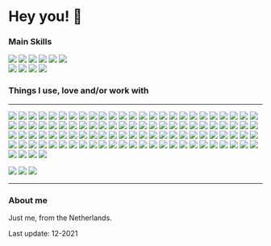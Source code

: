 
# Hey you! 🌊

### Main Skills
![](https://img.shields.io/badge/-Python-3776AB?style=flat-square&logo=Python&logoColor=white)
![](https://img.shields.io/badge/-PHP-777BB4?style=flat-square&logo=PHP&logoColor=white)
![](https://img.shields.io/badge/-HTML5-E34F26?style=flat-square&logo=HTML5&logoColor=white)
![](https://img.shields.io/badge/-JavaScript-F7DF1E?style=flat-square&logo=JavaScript&logoColor=white)
![](https://img.shields.io/badge/-jQuery-0769AD?style=flat-square&logo=jQuery&logoColor=white)
![](https://img.shields.io/badge/-MySQL-4479A1?style=flat-square&logo=MySQL&logoColor=white)\
![](https://img.shields.io/badge/-Windows-0078D6?style=flat-square&logo=Windows&logoColor=white)
![](https://img.shields.io/badge/-Debian-A81D33?style=flat-square&logo=Debian&logoColor=white)
![](https://img.shields.io/badge/-Proxmox-E57000?style=flat-square&logo=Proxmox&logoColor=white)
![](https://img.shields.io/badge/-Docker-2496ED?style=flat-square&logo=docker&logoColor=white)

### Things I use, love and/or work with
<hr>

![](https://img.shields.io/badge/-Slack-4A154B?style=flat-square&logo=Slack&logoColor=white)
![](https://img.shields.io/badge/-Tor%20Project-7E4798?style=flat-square&logo=Tor%20Project&logoColor=white)
![](https://img.shields.io/badge/-Bootstrap-7952B3?style=flat-square&logo=Bootstrap&logoColor=white)
![](https://img.shields.io/badge/-Woo-96588A?style=flat-square&logo=Woo&logoColor=white)
![](https://img.shields.io/badge/-OpenSSL-721412?style=flat-square&logo=OpenSSL&logoColor=white)
![](https://img.shields.io/badge/-Raspberry%20Pi-C51A4A?style=flat-square&logo=Raspberry%20Pi&logoColor=white)
![](https://img.shields.io/badge/-FileZilla-BF0000?style=flat-square&logo=FileZilla&logoColor=white)
![](https://img.shields.io/badge/-Apache-D22128?style=flat-square&logo=Apache&logoColor=white)
![](https://img.shields.io/badge/-Zigbee-EB0443?style=flat-square&logo=Zigbee&logoColor=white)
![](https://img.shields.io/badge/-Trend%20Micro-D71921?style=flat-square&logo=Trend%20Micro&logoColor=white)
![](https://img.shields.io/badge/-Fortinet-EE3124?style=flat-square&logo=Fortinet&logoColor=white)
![](https://img.shields.io/badge/-AMD-ED1C24?style=flat-square&logo=AMD&logoColor=white)
![](https://img.shields.io/badge/-Apache-D22128?style=flat-square&logo=Apache&logoColor=white)
![](https://img.shields.io/badge/-asciinema-D40000?style=flat-square&logo=asciinema&logoColor=white)
![](https://img.shields.io/badge/-YouTube-FF0000?style=flat-square&logo=YouTube&logoColor=white)
![](https://img.shields.io/badge/-PiHole-FF0000?style=flat-square&logo=Pi-hole&logoColor=white)
![](https://img.shields.io/badge/-Anydesk-EF443B?style=flat-square&logo=Anydesk&logoColor=white)
![](https://img.shields.io/badge/-Espressif-E7352C?style=flat-square&logo=Espressif&logoColor=white)
![](https://img.shields.io/badge/-HTML5-E34F26?style=flat-square&logo=HTML5&logoColor=white)
![](https://img.shields.io/badge/-Git-F05032?style=flat-square&logo=Git&logoColor=white)
![](https://img.shields.io/badge/-DuckDuckGo-DE5833?style=flat-square&logo=DuckDuckGo&logoColor=white)
![](https://img.shields.io/badge/-Ubuntu-E95420?style=flat-square&logo=Ubuntu&logoColor=white)
![](https://img.shields.io/badge/-Castbox-F55B23?style=flat-square&logo=castbox&logoColor=white)
![](https://img.shields.io/badge/-Brave-FB542B?style=flat-square&logo=Brave&logoColor=white)
![](https://img.shields.io/badge/-Reddit-FF4500?style=flat-square&logo=Reddit&logoColor=white)
![](https://img.shields.io/badge/-Grafana-F46800?style=flat-square&logo=Grafana&logoColor=white)
![](https://img.shields.io/badge/-Postman-FF6C37?style=flat-square&logo=Postman&logoColor=white)
![](https://img.shields.io/badge/-cPanel-FF6C2C?style=flat-square&logo=cPanel&logoColor=white)
![](https://img.shields.io/badge/-Stack%20Overflow-FE7A16?style=flat-square&logo=Stack%20Overflow&logoColor=white)
![](https://img.shields.io/badge/-OpenVPN-EA7E20?style=flat-square&logo=OpenVPN&logoColor=white)
![](https://img.shields.io/badge/-Cloudflare-F38020?style=flat-square&logo=Cloudflare&logoColor=white)
![](https://img.shields.io/badge/-VLC%20media%20player-FF8800?style=flat-square&logo=VLC%20media%20player&logoColor=white)
![](https://img.shields.io/badge/-Creative%20Commons-FF8800?style=flat-square&logo=creativecommons&logoColor=white)
![](https://img.shields.io/badge/-Linux-FCC624?style=flat-square&logo=Linux&logoColor=white)
![](https://img.shields.io/badge/-JavaScript-F7DF1E?style=flat-square&logo=JavaScript&logoColor=white)
![](https://img.shields.io/badge/-Hack%20The%20Box-9FEF00?style=flat-square&logo=Hack%20The%20Box&logoColor=white)
![](https://img.shields.io/badge/-GNU%20Bash-4EAA25?style=flat-square&logo=GNUBASH&logoColor=white)
![](https://img.shields.io/badge/-Leaflet-199900?style=flat-square&logo=Leaflet&logoColor=white)
![](https://img.shields.io/badge/-NGINX-269539?style=flat-square&logo=NGINX&logoColor=white)
![](https://img.shields.io/badge/-Vim-019733?style=flat-square&logo=Vim&logoColor=white)
![](https://img.shields.io/badge/-FastAPI-009688?style=flat-square&logo=FastAPI&logoColor=white)
![](https://img.shields.io/badge/-Arduino-00979D?style=flat-square&logo=Arduino&logoColor=white)
![](https://img.shields.io/badge/-Pop!_OS-48B9C7?style=flat-square&logo=Pop!_OS&logoColor=white)
![](https://img.shields.io/badge/-Super%20User-38A1CE?style=flat-square&logo=Super%20User&logoColor=white)
![](https://img.shields.io/badge/-haveibeenpwned-2A6379?style=flat-square&logo=haveibeenpwned&logoColor=white)
![](https://img.shields.io/badge/-MariaDB-003545?style=flat-square&logo=MariaDB&logoColor=white)
![](https://img.shields.io/badge/-Linux%20Foundation-003764?style=flat-square&logo=Linux%20Foundation&logoColor=white)
![](https://img.shields.io/badge/-SQLite-003B57?style=flat-square&logo=SQLite&logoColor=white)
![](https://img.shields.io/badge/-Pastebin-02456C?style=flat-square&logo=Pastebin&logoColor=white)
![](https://img.shields.io/badge/-MariaDB%20Foundation-1F305F?style=flat-square&logo=MariaDB%20Foundation&logoColor=white)
![](https://img.shields.io/badge/-Let's%20Encrypt-003A70?style=flat-square&logo=Let’s%20Encrypt&logoColor=white)
![](https://img.shields.io/badge/-OVH-123F6D?style=flat-square&logo=OVH&logoColor=white)
![](https://img.shields.io/badge/-VirtualBox-183A61?style=flat-square&logo=VirtualBox&logoColor=white)
![](https://img.shields.io/badge/-cURL-073551?style=flat-square&logo=curl&logoColor=white)
![](https://img.shields.io/badge/-Atlassian-0052CC?style=flat-square&logo=Atlassian&logoColor=white)
![](https://img.shields.io/badge/-Bitwarden-0052CC?style=flat-square&logo=Bitwarden&logoColor=white)
![](https://img.shields.io/badge/-C++-00599C?style=flat-square&logo=cplusplus&logoColor=white)
![](https://img.shields.io/badge/-De'Longhi-00599C?style=flat-square&logo=Delonghi&logoColor=white)
![](https://img.shields.io/badge/-DigitalOcean-0080FF?style=flat-square&logo=DigitalOcean&logoColor=white)
![](https://img.shields.io/badge/-Home%20Assistant-41BDF5?style=flat-square&logo=Home%20Assistant&logoColor=white)
![](https://img.shields.io/badge/-InfluxDB-22ADF6?style=flat-square&logo=InfluxDB&logoColor=white)
![](https://img.shields.io/badge/-Autodesk-0696D7?style=flat-square&logo=Autodesk&logoColor=white)
![](https://img.shields.io/badge/-Tasmota-1FA3EC?style=flat-square&logo=Tasmota&logoColor=white)
![](https://img.shields.io/badge/-Cisco-1BA0D7?style=flat-square&logo=Cisco&logoColor=white)
![](https://img.shields.io/badge/-Trello-0079BF?style=flat-square&logo=Trello&logoColor=white)
![](https://img.shields.io/badge/-Visual%20Studio%20Code-007ACC?style=flat-square&logo=Visual%20Studio%20Code&logoColor=white)
![](https://img.shields.io/badge/-jQuery-0769AD?style=flat-square&logo=jQuery&logoColor=white)
![](https://img.shields.io/badge/-Windows-0078D6?style=flat-square&logo=Windows&logoColor=white)
![](https://img.shields.io/badge/-MySQL-4479A1?style=flat-square&logo=MySQL&logoColor=white)
![](https://img.shields.io/badge/-Signal-2592E9?style=flat-square&logo=Signal&logoColor=white)
![](https://img.shields.io/badge/-Kodi-17B2E7?style=flat-square&logo=Kodi&logoColor=white)
![](https://img.shields.io/badge/-PostgreSQL-336791?style=flat-square&logo=PostgreSQL&logoColor=white)
![](https://img.shields.io/badge/-Python-3776AB?style=flat-square&logo=Python&logoColor=white)
![](https://img.shields.io/badge/-Font%20Awesome-339AF0?style=flat-square&logo=Font%20Awesome&logoColor=white)
![](https://img.shields.io/badge/-JSFiddle-0084FF?style=flat-square&logo=JSFiddle&logoColor=white)
![](https://img.shields.io/badge/-1Password-0094F5?style=flat-square&logo=1Password&logoColor=white)
![](https://img.shields.io/badge/-Eclipse%20Mosquitto-3C5280?style=flat-square&logo=EclipseMosquitto&logoColor=white)
![](https://img.shields.io/badge/-GNOME-4A86CF?style=flat-square&logo=GNOME&logoColor=white)
![](https://img.shields.io/badge/-Webmin-7DA0D0?style=flat-square&logo=Webmin&logoColor=white)
![](https://img.shields.io/badge/-PowerShell-5391FE?style=flat-square&logo=PowerShell&logoColor=white)
![](https://img.shields.io/badge/-Discord-7289DA?style=flat-square&logo=Discord&logoColor=white)
![](https://img.shields.io/badge/-PHP-777BB4?style=flat-square&logo=PHP&logoColor=white)
![](https://img.shields.io/badge/-ProtonMail-8B89CC?style=flat-square&logo=ProtonMail&logoColor=white)
![](https://img.shields.io/badge/-Adobe%20After%20Effects-9999FF?style=flat-square&logo=adobeaftereffects&logoColor=white)
![](https://img.shields.io/badge/-Read%20the%20Docs-8CA1AF?style=flat-square&logo=Read%20the%20Docs&logoColor=white)
![](https://img.shields.io/badge/-Synology-B5B5B6?style=flat-square&logo=Synology&logoColor=white)
![](https://img.shields.io/badge/-FreeNAS-343434?style=flat-square&logo=freenas&logoColor=white)
![](https://img.shields.io/badge/-GIMP-5C5543?style=flat-square&logo=GIMP&logoColor=white)
![](https://img.shields.io/badge/-TryHackMe-212C42?style=flat-square&logo=TryHackMe&logoColor=white)
![](https://img.shields.io/badge/-Amazon%20AWS-232F3E?style=flat-square&logo=Amazon%20AWS&logoColor=white)
![](https://img.shields.io/badge/-Hackaday-1A1A1A?style=flat-square&logo=Hackaday&logoColor=white)
![](https://img.shields.io/badge/-GitHub-181717?style=flat-square&logo=GitHub&logoColor=white)
![](https://img.shields.io/badge/-JetBrains-000000?style=flat-square&logo=JetBrains&logoColor=white)
![](https://img.shields.io/badge/-PyCharm-000000?style=flat-square&logo=PyCharm&logoColor=white)
![](https://img.shields.io/badge/-PhpStorm-000000?style=flat-square&logo=PhpStorm&logoColor=white)
![](https://img.shields.io/badge/-Markdown-000000?style=flat-square&logo=Markdown&logoColor=white)
![](https://img.shields.io/badge/-JSON-000000?style=flat-square&logo=JSON&logoColor=white)
![](https://img.shields.io/badge/-JSON%20Web%20Tokens-000000?style=flat-square&logo=JSON%20Web%20Tokens&logoColor=white)
![](https://img.shields.io/badge/-Flask-000000?style=flat-square&logo=Flask&logoColor=white)
![](https://img.shields.io/badge/-CodePen-000000?style=flat-square&logo=CodePen&logoColor=white)
![](https://img.shields.io/badge/-ASUS-000000?style=flat-square&logo=ASUS&logoColor=white)
![](https://img.shields.io/badge/-Corsair-000000?style=flat-square&logo=Corsair&logoColor=white)
![](https://img.shields.io/badge/-Datagrip-000000?style=flat-square&logo=datagrip&logoColor=white)
![](https://img.shields.io/badge/-ESPHome-000000?style=flat-square&logo=esphome&logoColor=white)




![](https://img.shields.io/badge/-Adafruit-000000?style=flat-square&logo=Adafruit&logoColor=white)
![](https://img.shields.io/badge/-Adafruit-000000?style=flat-square&logo=Adafruit&logoColor=white)
![](https://img.shields.io/badge/-Adafruit-000000?style=flat-square&logo=Adafruit&logoColor=white)
<hr>

### About me
Just me, from the Netherlands.

Last update: 12-2021
